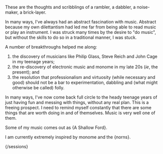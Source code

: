 These are the thoughts and scribblings of a rambler, a dabbler, a noise-maker, a brick-layer.

In many ways, I've always had an abstract fascination with music. Abstract because my own dilettantism had led me far from being able to read music or play an instrument. I was struck many times by the desire to "do music", but without the skills to do so in a traditional manner, I was stuck. 

A number of breakthroughs helped me along:

1. the discovery of musicians like Philip Glass, Steve Reich and John Cage in my teenage years;
2. the re-discovery of electronic music and monome in my late 20s (*ie*, the present); and
3. the resolution that professionalism and virtuosity (while necessary and good) should not be a bar to experimentation, dabbling and (what might otherwise be called) folly.

In many ways, I've now come back full circle to the heady teenage years of just having fun and messing with things, without any real plan. This is a freeing prospect. I need to remind myself constantly that there are some things that are worth doing in and of themselves. Music is very well one of them. 

Some of my music comes out as {A Shallow Ford}.

I am currently extremely inspired by monome and the {norns}.

{/sessions}